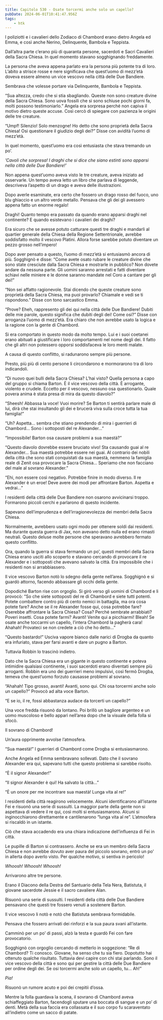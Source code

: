 ```yaml
---
title: Capitolo 530 - Osate torcermi anche solo un capello?
pubDate: 2024-06-01T10:41:47.956Z
tags:
    - htk
---
```


I poliziotti e i cavalieri dello Zodiaco di Chambord erano dietro Angela ed Emma, e così anche Nerino, Delinquente, Bambola e Teppista.

Dall’altra parte c’erano più di quaranta persone, sacerdoti e Sacri Cavalieri della Sacra Chiesa. In quel momento stavano sogghignando freddamente.

La persona che aveva appena parlato era la persona più potente tra di loro. L’abito a strisce rosse e nere significava che quest’uomo di mezz’età doveva essere almeno un vice vescovo nella città delle Due Bandiere.

Sembrava che volesse portare via Delinquente, Bambola e Teppista.

“Sua altezza, credo che si stia sbagliando. Queste non sono creature divine della Sacra Chiesa. Sono uova fossili che si sono schiuse pochi giorni fa, molti possono testimoniarlo.” Angela era sorpresa perché non capiva il motivo dietro queste accuse. Così cercò di spiegare con pazienza le origini delle tre creature.

“Umpf! Silenzio! Solo menzogne! Ho detto che sono proprietà della Sacra Chiesa! Osi questionare il giudizio degli dei?” Disse con avidità l’uomo di mezz’età.

In quel momento, quest’uomo era così entusiasta che stava tremando un po’.

<em>’Cavoli che sorpresa! I draghi che si dice che siano estinti sono apparsi nella città delle Due Bandiere!’</em>

Non appena quest’uomo aveva visto le tre creature, aveva iniziato ad osservarle. Un tempo aveva letto un libro che parlava di leggende, descriveva l’aspetto di un drago e aveva delle illustrazioni.

Dopo averle esaminate, era certo che fossero un drago rosso del fuoco, uno blu ghiaccio e un altro verde metallo. Pensava che gli dei gli avessero appena fatto un enorme regalo!

Draghi! Quanto tempo era passato da quando erano apparsi draghi nel continente? E quando esistevano i cavalieri dei draghi?

Era sicuro che se avesse potuto catturare questi tre draghi e mandarli al quartier generale della Chiesa della Regione Settentrionale, avrebbe soddisfatto molto il vescovo Platini. Allora forse sarebbe potuto diventare un pezzo grosso nell’impero!

Dopo aver pensato a questo, l’uomo di mezz’età si entusiasmò ancora di più. Sogghignò e disse: “Come avete osato rubare le creature divine che sono state cresciute dalla Sacra Chiesa e mostrarle in pubblico? Non dovete andare da nessuna parte. Gli uomini saranno arrestati e fatti diventare schiavi nelle miniere e le donne saranno mandate nel Coro a cantare per gli dei!”

“Non sei affatto ragionevole. Stai dicendo che queste creature sono proprietà della Sacra Chiesa, ma puoi provarlo? Chiamale e vedi se ti rispondono.” Disse con tono sarcastico Emma.

“Prove? Eheh, rappresento gli dei qui nella città delle Due Bandiere! Dubiti delle mie parole, questo significa che dubiti degli dei! Come osi?” Disse con arroganza l’uomo di mezz’età. Era chiaro che non avrebbe usato la logica e la ragione con la gente di Chambord.

Si era comportato in questo modo da molto tempo. Lui e i suoi coetanei erano abituati a giustificare i loro comportamenti nel nome degli dei. Il fatto che gli altri non potessero opporsi soddisfaceva le loro menti malate.

A causa di questo conflitto, si radunarono sempre più persone.

Presto, più più di cento persone li circondarono e mormorarono tra di loro indicandoli.

“Di nuovo quei bulli della Sacra Chiesa? L’hai visto? Quella persona a capo del gruppo si chiama Barton. È il vice vescovo della città. È arrogante, violento e crudele. Eccetto per il vescovo, nessuno osa questionarlo. Quale povera anima è stata presa di mira da questo diavolo?”

“Sheesh! Abbassa la voce! Vuoi morire? Se Barton ti sentirà parlare male di lui, dirà che stai insultando gli dei e brucerà viva sulla croce tutta la tua famiglia!”

“Uh? Aspetta… sembra che stiano prendendo di mira i guerrieri di Chambord… Sono i sottoposti del re Alexander…”

“Impossibile! Barton osa causare problemi a sua maestà?”

“Questo diavolo dovrebbe essere bruciato vivo! Sta causando guai al re Alexander… Sua maestà potrebbe essere nei guai. Al contrario dei nobili della città che sono stati conquistati da sua maestà, nemmeno la famiglia reale di Zenit osa provocare la Sacra Chiesa… Speriamo che non facciano del male al sovrano Alexander.”

“Ehi, non essere così negativo. Potrebbe finire in modo diverso. Il re Alexander è un eroe! Deve avere dei modi per affrontare Barton. Aspetta e vedrai…”

I residenti della città delle Due Bandiere non osarono avvicinarsi troppo. Formarono piccoli cerchi e parlarono di questo incidente.

Sapevano dell’imprudenza e dell’irragionevolezza dei membri della Sacra Chiesa.

Normalmente, avrebbero usato ogni modo per ottenere soldi dai residenti. Ma durante questa guerra di Jax, non avevano detto nulla ed erano rimasti neutrali. Questo deluse molte persone che speravano avrebbero fermato questo conflitto.

Ora, quando la guerra si stava fermando un po’, questi membri della Sacra Chiesa erano usciti allo scoperto e stavano cercando di provocare il re Alexander e i sottoposti che avevano salvato la città. Era impossibile che i residenti non si arrabbiassero.

Il vice vescovo Barton notò lo sdegno della gente nell’area. Sogghignò e si guardò attorno, facendo abbassare gli occhi della gente.

Dopodiché Barton rise con orgoglio. Si girò verso gli uomini di Chambord e li provocò: “So che siete sottoposti del re di Chambord e siete tutti potenti. Potete combattere contro più di cento nemici in battaglia, ma ora cosa potete fare? Anche se il re Alexander fosse qui, cosa potrebbe fare? Oserebbe affrontare la Sacra Chiesa? Cosa? Perché sembrate arrabbiati? Poveri insetti. Cosa potete farmi? Avanti! Venite qui a picchiarmi! Bleah! Se osate anche toccarmi un capello, l’intera Chambord la pagherà cara! Ahahah! Provateci se non credete a ciò che ho detto…”

“Questo bastardo!” Usciva vapore bianco dalle narici di Drogba da quanto era infuriato, stava per farsi avanti e dare un pugno a Barton.

Tuttavia Robbin lo trascinò indietro.

Dato che la Sacra Chiesa era un gigante in questo continente e poteva intimidire qualsiasi continente, i suoi sacerdoti erano diventati sempre più arroganti. Robbin era uno dei guerrieri meno impulsivi, così fermò Drogba, temeva che quest’uomo forzuto causasse problemi al sovrano.

“Ahahah! Tipo grosso, avanti! Avanti, sono qui. Chi osa torcermi anche solo un capello?” Provocò ad alta voce Barton.

“E se io, il re, fossi abbastanza audace da torcerti un capello?”

Una voce fredda risuonò da lontano. Poi brillò un bagliore argenteo e un uomo muscoloso e bello apparì nell’area dopo che la visuale della folla si sfocò.

Il sovrano di Chambord!

Un’aura opprimente avvolse l’atmosfera.

“Sua maestà!” I guerrieri di Chambord come Drogba si entusiasmarono.

Anche Angela ed Emma sembravano sollevati. Dato che il sovrano Alexander era qui, sapevano tutti che questo problema si sarebbe risolto.

“È il signor Alexander!”

“Il signor Alexander è qui! Ha salvato la città…”

“È un onore per me incontrare sua maestà! Lunga vita al re!”

I residenti della città reagirono velocemente. Alcuni identificarono all’istante Fei e risuonò una serie di sussulti. La maggior parte della gente non si aspettava di vedere il re qui, così molti si entusiasmarono. Alcuni si inginocchiarono direttamente e cantilenarono “lunga vita al re”. L’atmosfera si riscaldò in un istante.

Ciò che stava accadendo era una chiara indicazione dell’influenza di Fei in città.

Le pupille di Barton si contrassero. Anche se era un membro della Sacra Chiesa e non avrebbe dovuto aver paura del piccolo sovrano, entrò un po’ in allerta dopo averlo visto. Per qualche motivo, si sentiva in pericolo!

<em>Whoosh! Whoosh! Whoosh!</em>

Arrivarono altre tre persone.

Erano il Diacono della Destra del Santuario della Tela Nera, Batistuta, il giovane sacerdote Jessie e il sacro cavaliere Alan.

Risuonò una serie di sussulti. I residenti della città delle Due Bandiere pensavano che questi tre fossero venuti a sostenere Barton.

Il vice vescovo li notò e notò che Batistuta sembrava formidabile.

Pensava che fossero arrivati dei rinforzi e la sua paura svanì all’istante.

Camminò per un po’ di passi, alzò la testa e guardò Fei con fare provocatorio.

Sogghignò con orgoglio cercando di metterlo in soggezione: “Re di Chambord? Ti conosco. Giovane, ha senso che tu sia fiero. Dopotutto hai ottenuto qualche risultato. Tuttavia devi capire con chi stai parlando. Sono il vice vescovo della città e sono qui per gestire la città delle Due Bandiere per ordine degli dei. Se osi torcermi anche solo un capello, tu… Ah!”

<em>Pia!</em>

Risuonò un rumore acuto e poi dei crepitii d’ossa.

Mentre la folla guardava la scena, il sovrano di Chambord aveva schiaffeggiato Barton, facendogli sputare una boccata di sangue e un po’ di denti. Metà della sua faccia era collassata e il suo corpo fu scaraventato all’indietro come un sacco di patate.




